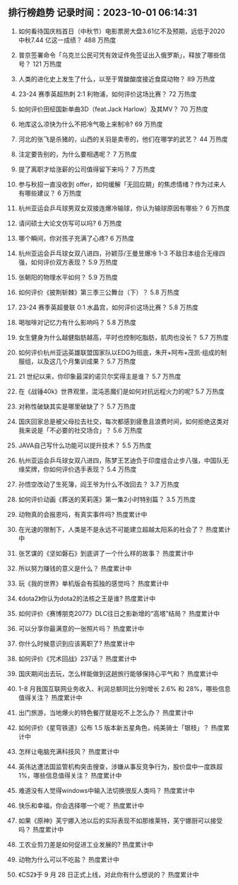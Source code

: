 
## 排行榜趋势 记录时间：2023-10-01 06:14:31
  
  1. 如何看待国庆档首日（中秋节）电影票房大盘3.61亿不及预期，远低于2020中秋7.44 亿这一成绩？ 488 万热度
    
  2. 普京签署命令「乌克兰公民可凭有效证件免签证出入俄罗斯」，释放了哪些信号？ 121 万热度
    
  3. 人类的进化史上发生了什么，以至于胃酸酸度接近食腐动物？ 89 万热度
    
  4. 23-24 赛季英超热刺 2:1 利物浦，如何评价这场比赛？ 72 万热度
    
  5. 如何评价田柾国新单曲3D（feat.Jack Harlow）及其MV？ 70 万热度
    
  6. 地库这么凉快为什么不把冷气吸上来制冷? 69 万热度
    
  7. 河北的张飞是杀猪的，山西的关羽是卖枣的，他们在哪学的武艺？ 44 万热度
    
  8. 注定要告别的，为什么要相遇呢？ 7 万热度
    
  9. 提了离职才给涨薪的公司值得留下来吗？ 7 万热度
    
  10. 参与秋招一直没收到 offer，如何缓解「无回应期」的焦虑情绪？作为过来人有哪些建议？ 6 万热度
    
  11. 杭州亚运会乒乓球男双女双接连爆冷输球，你认为输球原因有哪些？ 6 万热度
    
  12. 请问硕士大论文仿写可以吗? 6 万热度
    
  13. 哪个瞬间，你对孩子充满了心疼? 6 万热度
    
  14. 杭州亚运会乒乓球女双八进四，孙颖莎/王曼昱爆冷 1-3 不敌日本组合无缘四强，如何评价双方表现？ 5.9 万热度
    
  15. 张朝阳的物理水平如何？ 5.9 万热度
    
  16. 如何评价《披荆斩棘》第三季三公舞台（下）？ 5.8 万热度
    
  17. 23-24 赛季英超曼联 0:1 水晶宫，如何评价这场比赛？ 5.8 万热度
    
  18. 喝咖啡对记忆力有什么影响吗？ 5.8 万热度
    
  19. 女生健身为什么越健脂肪越高，平时也控制吃脂肪，肌肉也没长？ 5.7 万热度
    
  20. 如何评价杭州亚运英雄联盟国家队以EDG为班底，朱开+阿布+茂凯·组成的制服组，以及这几个月集训成果？ 5.7 万热度
    
  21. 21 世纪以来，你印象最深的诺贝尔奖得主是谁？ 5.7 万热度
    
  22. 在《战锤40k》世界观里，混沌恶魔们是如何对抗远程火力的呢? 5.7 万热度
    
  23. 对称性破缺其实是哪里破缺了？ 5.7 万热度
    
  24. 国庆回家总是被父母拉去社交，每次都感到疲惫且浪费时间，如何拒绝这类对我来说是「不必要的社交场合」？ 5.6 万热度
    
  25. JAVA自己写什么功能可以提升技术？ 5.5 万热度
    
  26. 杭州亚运会乒乓球女双八进四，陈梦王艺迪负于印度组合止步八强，中国队无缘奖牌，你如何评价选手表现？ 5.4 万热度
    
  27. 孙悟空改动了生死簿，阎王爷为什么不改回去？ 3.7 万热度
    
  28. 如何评价动画《葬送的芙莉莲》第一集2小时特别篇？ 3.5 万热度
    
  29. 动物真的会报恩吗，有真实事件吗? 热度累计中
    
  30. 在光速的限制下，人类是不是永远不可能建立超越太阳系的社会了？ 热度累计中
    
  31. 张艺谋的《坚如磐石》到底讲了一个什么样的故事？ 热度累计中
    
  32. 所以努力赚钱的意义是什么？ 热度累计中
    
  33. 玩《我的世界》单机版会有孤独的感觉吗？ 热度累计中
    
  34. 《dota2》你认为dota2的法核之王是谁? 热度累计中
    
  35. 如何评价《赛博朋克2077》DLC往日之影新增的“高塔”结局？ 热度累计中
    
  36. 可以分享你最满意的一张照片吗？ 热度累计中
    
  37. 你什么时候意识到应该离职了? 热度累计中
    
  38. 如何评价《咒术回战》237话？ 热度累计中
    
  39. 国庆期间出去玩，怎么样能做到这趟旅行能够保持心平气和？ 热度累计中
    
  40. 1-8 月我国互联网业务收入、利润总额同比分别增长 2.6% 和 28%，哪些信息值得关注？ 热度累计中
    
  41. 出门旅游，当地爆火的特色餐厅就是吃不上怎么办？ 热度累计中
    
  42. 如何评价《星穹铁道》公布 1.5 版本新五星角色，纯美骑士「银枝」？ 热度累计中
    
  43. 怎样让电脑充满科技风？ 热度累计中
    
  44. 英伟达遭法国监管机构突击搜查，涉嫌从事反竞争行为，股价盘中一度跌超 1%，哪些信息值得关注？ 热度累计中
    
  45. 难道没有人觉得windows中输入法切换很反人类吗？ 热度累计中
    
  46. 快乐和幸福，你会选择哪一个呢？ 热度累计中
    
  47. 如果《原神》芙宁娜入池以后的实际表现不如那维莱特，芙宁娜厨可以接受吗？ 热度累计中
    
  48. 工农业剪刀差是如何促进工业发展的? 热度累计中
    
  49. 动物为什么可以不吃盐？ 热度累计中
    
  50. 《CS2》于 9 月 28 日正式上线，对此你有什么想说的？ 热度累计中
    